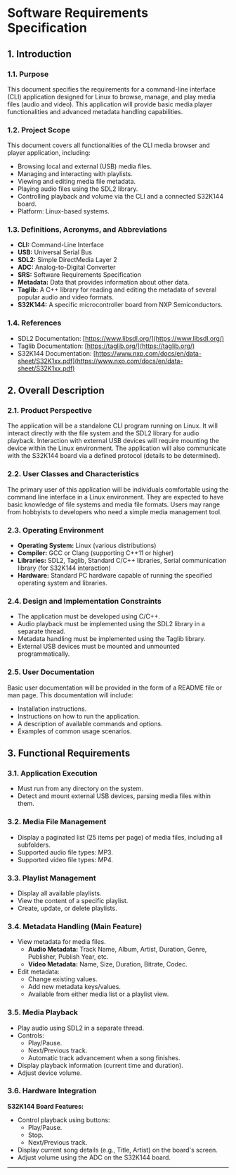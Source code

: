 # Software Requirements Specification

## 1. Introduction

### 1.1. Purpose

This document specifies the requirements for a command-line interface (CLI) application designed for Linux to browse, manage, and play media files (audio and video). This application will provide basic media player functionalities and advanced metadata handling capabilities.

### 1.2. Project Scope

This document covers all functionalities of the CLI media browser and player application, including:

- Browsing local and external (USB) media files.
- Managing and interacting with playlists.
- Viewing and editing media file metadata.
- Playing audio files using the SDL2 library.
- Controlling playback and volume via the CLI and a connected S32K144 board.
- Platform: Linux-based systems.

### 1.3. Definitions, Acronyms, and Abbreviations

- **CLI:** Command-Line Interface
- **USB:** Universal Serial Bus
- **SDL2:** Simple DirectMedia Layer 2
- **ADC:** Analog-to-Digital Converter
- **SRS:** Software Requirements Specification
- **Metadata:** Data that provides information about other data.
- **Taglib:** A C++ library for reading and editing the metadata of several popular audio and video formats.
- **S32K144:** A specific microcontroller board from NXP Semiconductors.

### 1.4. References

- SDL2 Documentation: [https://www.libsdl.org/](https://www.libsdl.org/)
- Taglib Documentation: [https://taglib.org/](https://taglib.org/)
- S32K144 Documentation: [https://www.nxp.com/docs/en/data-sheet/S32K1xx.pdf](https://www.nxp.com/docs/en/data-sheet/S32K1xx.pdf)

## 2. Overall Description

### 2.1. Product Perspective

The application will be a standalone CLI program running on Linux. It will interact directly with the file system and the SDL2 library for audio playback. Interaction with external USB devices will require mounting the device within the Linux environment. The application will also communicate with the S32K144 board via a defined protocol (details to be determined).

### 2.2. User Classes and Characteristics

The primary user of this application will be individuals comfortable using the command line interface in a Linux environment. They are expected to have basic knowledge of file systems and media file formats. Users may range from hobbyists to developers who need a simple media management tool.

### 2.3. Operating Environment

- **Operating System:** Linux (various distributions)
- **Compiler:** GCC or Clang (supporting C++11 or higher)
- **Libraries:** SDL2, Taglib, Standard C/C++ libraries, Serial communication library (for S32K144 interaction)
- **Hardware:** Standard PC hardware capable of running the specified operating system and libraries.

### 2.4. Design and Implementation Constraints

- The application must be developed using C/C++.
- Audio playback must be implemented using the SDL2 library in a separate thread.
- Metadata handling must be implemented using the Taglib library.
- External USB devices must be mounted and unmounted programmatically.

### 2.5. User Documentation

Basic user documentation will be provided in the form of a README file or man page. This documentation will include:

- Installation instructions.
- Instructions on how to run the application.
- A description of available commands and options.
- Examples of common usage scenarios.

## 3. Functional Requirements

### 3.1. Application Execution

- Must run from any directory on the system.
- Detect and mount external USB devices, parsing media files within them.

### 3.2. Media File Management

- Display a paginated list (25 items per page) of media files, including all subfolders.
- Supported audio file types: MP3.
- Supported video file types: MP4.

### 3.3. Playlist Management

- Display all available playlists.
- View the content of a specific playlist.
- Create, update, or delete playlists.

### 3.4. Metadata Handling (Main Feature)

- View metadata for media files.
  - **Audio Metadata:** Track Name, Album, Artist, Duration, Genre, Publisher, Publish Year, etc.
  - **Video Metadata:** Name, Size, Duration, Bitrate, Codec.
- Edit metadata:
  - Change existing values.
  - Add new metadata keys/values.
  - Available from either media list or a playlist view.

### 3.5. Media Playback

- Play audio using SDL2 in a separate thread.
- Controls:
  - Play/Pause.
  - Next/Previous track.
  - Automatic track advancement when a song finishes.
- Display playback information (current time and duration).
- Adjust device volume.

### 3.6. Hardware Integration

**S32K144 Board Features:**

- Control playback using buttons:
  - Play/Pause.
  - Stop.
  - Next/Previous track.
- Display current song details (e.g., Title, Artist) on the board's screen.
- Adjust volume using the ADC on the S32K144 board.

---
